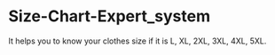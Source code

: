# Size-Chart-Expert_system
It helps you to know your clothes size if it is L, XL, 2XL, 3XL, 4XL, 5XL.
